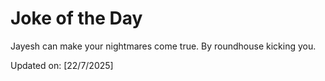 # Joke of the Day

<!-- #joke -->
Jayesh can make your nightmares come true. By roundhouse kicking you.

Updated on: [22/7/2025]
<!-- #jokeEnd -->